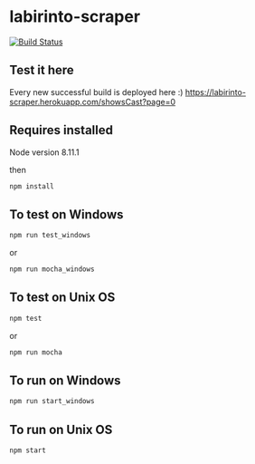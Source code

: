 # labirinto-scraper

[![Build Status](https://travis-ci.org/rodrigocmoreira/labirinto-scraper.svg?branch=master)](https://travis-ci.org/rodrigocmoreira/labirinto-scraper)

## Test it here

Every new successful build is deployed here :)
https://labirinto-scraper.herokuapp.com/showsCast?page=0

## Requires installed

Node version 8.11.1

then

```sh
npm install
```

## To test on Windows

```sh
npm run test_windows
```

or

```sh
npm run mocha_windows
```

## To test on Unix OS

```sh
npm test
```

or

```sh
npm run mocha
```

## To run on Windows

```sh
npm run start_windows
```

## To run on Unix OS

```sh
npm start
```
